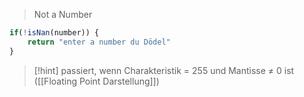 > Not a Number

```js
if(!isNan(number)) {
	return "enter a number du Dödel"
}
```


> [!hint] passiert, wenn Charakteristik = 255 und Mantisse $\neq$ 0 ist ([[Floating Point Darstellung]])

